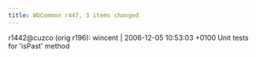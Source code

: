 ```yaml
---
title: WOCommon r447, 3 items changed
---
```


r1442@cuzco (orig r196): wincent | 2006-12-05 10:53:03 +0100 Unit tests for 'isPast' method
